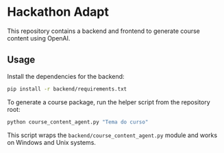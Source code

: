 # Hackathon Adapt

This repository contains a backend and frontend to generate course content using OpenAI.

## Usage

Install the dependencies for the backend:

```bash
pip install -r backend/requirements.txt
```

To generate a course package, run the helper script from the repository root:

```bash
python course_content_agent.py "Tema do curso"
```

This script wraps the `backend/course_content_agent.py` module and works on Windows and Unix systems.
